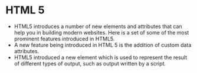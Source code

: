 # HTML 5

- HTML5 introduces a number of new elements and attributes that can help you in building modern websites. Here is a set of some of the most prominent features introduced in HTML5.
- A new feature being introduced in HTML 5 is the addition of custom data attributes.
- HTML5 introduced a new element <output> which is used to represent the result of different types of output, such as output written by a script.

